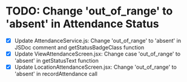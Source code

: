 # TODO: Change 'out_of_range' to 'absent' in Attendance Status

- [x] Update AttendanceService.js: Change 'out_of_range' to 'absent' in JSDoc comment and getStatusBadgeClass function
- [x] Update ViewAttendanceScreen.jsx: Change case 'out_of_range' to 'absent' in getStatusText function
- [x] Update LocationAttendanceScreen.jsx: Change 'out_of_range' to 'absent' in recordAttendance call
